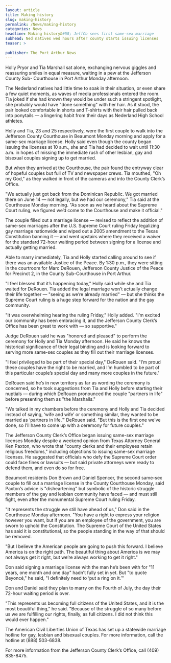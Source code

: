 ```yaml
---
layout: article
title: Making history
slug: making-history
permalink: /News/making-history
categories: News
headline: Making history&#58; JeffCo sees first same-sex marriage
subhead: Ned natives wed hours after county starts issuing licenses
teaser: >
  
publisher: The Port Arthur News
---
```


Holly Pryor and Tia Marshall sat alone, exchanging nervous giggles and reassuring smiles in equal measure, waiting in a pew at the Jefferson County Sub- Courthouse in Port Arthur Monday afternoon.

The Nederland natives had little time to soak in their situation, or even share a few quiet moments, as waves of media professionals entered the room. Tia joked if she had known they would be under such a stringent spotlight, she probably would have "done something" with her hair. As it stood, the pair looked comfortable in shorts and T-shirts with their hair pulled back into ponytails — a lingering habit from their days as Nederland High School athletes.

Holly and Tia, 23 and 25 respectively, were the first couple to walk into the Jefferson County Courthouse in Beaumont Monday morning and apply for a same-sex marriage license. Holly said even though the county began issuing the licenses at 10 a.m., she and Tia had decided to wait until 11:30 a.m. in hopes of missing the immediate rush of other lesbian, gay and bisexual couples signing up to get married.

But when they arrived at the Courthouse, the pair found the entryway clear of hopeful couples but full of TV and newspaper crews. Tia mouthed, "Oh my God," as they walked in front of the cameras and into the County Clerk’s Office.

"We actually just got back from the Dominican Republic. We got married there on June 14 — not legally, but we had our ceremony," Tia said at the Courthouse Monday morning. "As soon as we heard about the Supreme Court ruling, we figured we’d come to the Courthouse and make it official."

The couple filled out a marriage license — revised to reflect the addition of same-sex marriages after the U.S. Supreme Court ruling Friday legalizing gay marriage nationwide and wiped out a 2005 amendment to the Texas Constitution banning it — and went upstairs where they received a waiver for the standard 72-hour waiting period between signing for a license and actually getting married.

Able to marry immediately, Tia and Holly started calling around to see if there was an available Justice of the Peace. By 1:30 p.m., they were sitting in the courtroom for Marc DeRouen, Jefferson County Justice of the Peace for Precinct 2, in the County Sub-Courthouse in Port Arthur.

"I feel blessed that it’s happening today," Holly said while she and Tia waited for DeRouen. Tia added the legal marriage won’t actually change their life together — "seeing as we’re already married" — but she thinks the Supreme Court ruling is a huge step forward for the nation and the gay community.

"It was overwhelming hearing the ruling Friday," Holly added. "I’m excited our community has been embracing it, and the Jefferson County Clerk’s Office has been great to work with — so supportive."

Judge DeRouen said he was "honored and pleased" to perform the ceremony for Holly and Tia Monday afternoon. He said he knows the historical significance of their legal binding and is looking forward to serving more same-sex couples as they fill out their marriage licenses.

"I feel privileged to be part of their special day," DeRouen said. "I’m proud these couples have the right to be married, and I’m humbled to be part of this particular couple’s special day and many more couples in the future."

DeRouen said he’s in new territory as far as wording the ceremony is concerned, so he took suggestions from Tia and Holly before starting their nuptials — during which DeRouen pronounced the couple "partners in life" before presenting them as "the Marshalls."

"We talked in my chambers before the ceremony and Holly and Tia decided instead of saying, ‘wife and wife’ or something similar, they wanted to be married as ‘partners in life,’" DeRouen said. "But this is the first one we’ve done, so I’ll have to come up with a ceremony for future couples."

The Jefferson County Clerk’s Office began issuing same-sex marriage licenses Monday despite a weekend opinion from Texas Attorney General Ken Paxton, who wrote that "county clerks and their employees retain religious freedoms," including objections to issuing same-sex marriage licenses. He suggested that officials who defy the Supreme Court order could face fines or lawsuits — but said private attorneys were ready to defend them, and even do so for free.

Beaumont residents Don Brown and Daniel Spencer, the second same-sex couple to fill out a marriage license in the County Courthouse Monday, said Paxton’s advice is "disheartening" but symbolic of the historic struggle members of the gay and lesbian community have faced — and must still fight, even after the monumental Supreme Court ruling Friday.

"It represents the struggle we still have ahead of us," Don said in the Courthouse Monday afternoon. "You have a right to express your religion however you want, but if you are an employee of the government, you are sworn to uphold the Constitution. The Supreme Court of the United States has said it is constitutional, so the people standing in the way of that should be removed.

"But I believe the American people are going to push this forward. I believe America is on the right path. The beautiful thing about America is we may not always get it right, but we’re always working to get it right."

Don said signing a marriage license with the man he’s been with for "11 years, one month and one day" hadn’t fully set in yet. But "to quote Beyoncé," he said, "I definitely need to ‘put a ring on it.’"

Don and Daniel said they plan to marry on the Fourth of July, the day their 72-hour waiting period is over.

"This represents us becoming full citizens of the United States, and it is the most beautiful thing," he said. "Because of the struggle of so many before us we are fulfilling our rights, finally, as full citizens. I did not think this would ever happen."

The American Civil Liberties Union of Texas has set up a statewide marriage hotline for gay, lesbian and bisexual couples. For more information, call the hotline at \(888\) 503-6838.

For more information from the Jefferson County Clerk’s Office, call \(409\) 835-8475.


